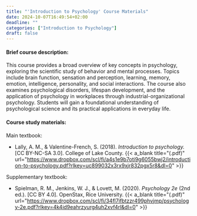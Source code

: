 ```yaml
---
title: "'Introduction to Psychology' Course Materials"
date: 2024-10-07T16:49:54+02:00
deadline: ""
categories: ["Introduction to Psychology"]
draft: false
---
```


#### Brief course description:

This course provides a broad overview of key concepts in psychology, exploring the scientific study of behavior and mental processes. Topics include brain function, sensation and perception, learning, memory, emotion, intelligence, personality, and social interactions. The course also examines psychological disorders, lifespan development, and the application of psychology in workplaces through industrial-organizational psychology. Students will gain a foundational understanding of psychological science and its practical applications in everyday life.

#### Course study materials:

Main textbook:

* Lally, A. M., & Valentine-French, S. (2018). *Introduction to psychology.* [CC BY-NC-SA 3.0]. College of Lake County. {{< a_blank title="(.pdf)" url="https://www.dropbox.com/scl/fi/a4s1e9b7oti9g6055bwj2/introduction-to-psychology.pdf?rlkey=uc899032x3rx9xjr832pgx5r8&dl=0" >}}

Supplementary textbook:

* Spielman, R. M., Jenkins, W. J., & Lovett, M. (2020). *Psychology 2e* (2nd ed.). [CC BY 4.0]. OpenStax, Rice University. {{< a_blank title="(.pdf)" url="https://www.dropbox.com/scl/fi/34fl7ifbtzzr499phvjmp/psychology-2e.pdf?rlkey=4k4id9eahrzyurg4uh2xvf4rl&dl=0" >}}
